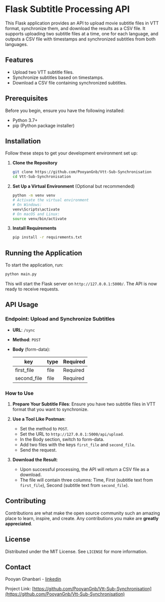 # Flask Subtitle Processing API

This Flask application provides an API to upload movie subtitle files in VTT format, synchronize them, and download the results as a CSV file. It supports uploading two subtitle files at a time, one for each language, and outputs a CSV file with timestamps and synchronized subtitles from both languages.

## Features

- Upload two VTT subtitle files.
- Synchronize subtitles based on timestamps.
- Download a CSV file containing synchronized subtitles.

## Prerequisites

Before you begin, ensure you have the following installed:
- Python 3.7+
- pip (Python package installer)

## Installation

Follow these steps to get your development environment set up:

1. **Clone the Repository**
   
   ```bash
   git clone https://github.com/PooyanGnb/Vtt-Sub-Synchronisation
   cd Vtt-Sub-Synchronisation
   ```

2. **Set Up a Virtual Environment** (Optional but recommended)

   ```bash
   python -m venv venv
   # Activate the virtual environment
   # On Windows:
   venv\Scripts\activate
   # On macOS and Linux:
   source venv/bin/activate
   ```

3. **Install Requirements**

   ```bash
   pip install -r requirements.txt
   ```

## Running the Application

To start the application, run:

```bash
python main.py
```

This will start the Flask server on `http://127.0.0.1:5000/`. The API is now ready to receive requests.

## API Usage

### Endpoint: Upload and Synchronize Subtitles

- **URL**: `/sync`
- **Method**: `POST`
- **Body** (form-data):

	| key | type | Required |
	|----|----|----|
	| first_file | file | Required
	| second_file | file | Required

### How to Use

1. **Prepare Your Subtitle Files**: Ensure you have two subtitle files in VTT format that you want to synchronize.

2. **Use a Tool Like Postman**:
   - Set the method to `POST`.
   - Set the URL to `http://127.0.0.1:5000/api/upload`.
   - In the Body section, switch to form-data.
   - Add two files with the keys `first_file` and `second_file`.
   - Send the request.

3. **Download the Result**:
   - Upon successful processing, the API will return a CSV file as a download.
   - The file will contain three columns: Time, First (subtitle text from `first_file`), Second (subtitle text from `second_file`).

## Contributing

Contributions are what make the open source community such an amazing place to learn, inspire, and create. Any contributions you make are **greatly appreciated**.

## License

Distributed under the MIT License. See `LICENSE` for more information.

## Contact

Pooyan Ghanbari - [linkedin](https://www.linkedin.com/in/pooyan-ghanbari/) 

Project Link: [https://github.com/PooyanGnb/Vtt-Sub-Synchronisation](https://github.com/PooyanGnb/Vtt-Sub-Synchronisation)
